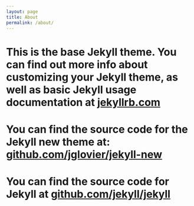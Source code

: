 ```yaml
---
layout: page
title: About
permalink: /about/
---
```





# This is the base Jekyll theme. You can find out more info about customizing your Jekyll theme, as well as basic Jekyll usage documentation at [jekyllrb.com](http://jekyllrb.com/)
# You can find the source code for the Jekyll new theme at: [github.com/jglovier/jekyll-new](https://github.com/jglovier/jekyll-new)
# You can find the source code for Jekyll at [github.com/jekyll/jekyll](https://github.com/jekyll/jekyll)
